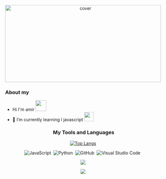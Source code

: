 
<div align="center">
<img width="100%" height = "250px" src="https://media.discordapp.net/attachments/962517715719974932/991568598827012096/a_6b52304b42935b26b44b33f40ecd7248.gif" alt="cover" />
</div>
  
  ### About my
 
 
 - Hi I'm amir  <img src="https://media.discordapp.net/attachments/983572623625683035/983612633439678514/981608135393427466.gif"  width="35px" height="35px" >
 - 🌱 I’m currently learning l javascript <img src="https://media.discordapp.net/attachments/975980845242396762/983957544219344936/880102313061146624.gif"  width="30px" height="30px" >


<div align="center">

<h3> &nbsp;My Tools and Languages </h3>

 
[![Top Langs](https://github-readme-stats-bay-zeta-34.vercel.app/api/top-langs/?username=amiroxford&theme=omni)](https://github.com/amiroxford/github-readme-stats)
 
 ![JavaScript](https://img.shields.io/badge/-JavaScript-05122A?style=flat&logo=javascript)&nbsp;
 ![Python](https://img.shields.io/badge/-Python-05122A?style=flat&logo=python)&nbsp;
 ![GitHub](https://img.shields.io/badge/-GitHub-05122A?style=flat&logo=github)&nbsp;
 ![Visual Studio Code](https://img.shields.io/badge/-Visual%20Studio%20Code-05122A?style=flat&logo=visual-studio-code&logoColor=007ACC)&nbsp;
 
 
 [![](https://open.spotify.com/playlist/3b3gT6NqB69AV6MVnPw5rO?si=2272bb60e2424531)](https://github.com/FORDX/spotify-recently-played-readme)
 
 <img src="https://discord.c99.nl/widget/theme-2/995732193773101116.png" >
